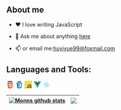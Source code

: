 [comment]: <> (<p align="center"><img src="images/hello-white.jpg" /></p>)

[comment]: <> (<br />)

## About me

- ❤️ I love writing JavaScript  
  
- 💬 Ask me about anything [here](https://github.com/Moons99/Moons99/issues)

- 📫 or email me:huyiyue99@foxmail.com

## Languages and Tools:  

<code><img height="20" src="https://raw.githubusercontent.com/github/explore/80688e429a7d4ef2fca1e82350fe8e3517d3494d/topics/html/html.png"></code>
<code><img height="20" src="https://raw.githubusercontent.com/github/explore/80688e429a7d4ef2fca1e82350fe8e3517d3494d/topics/css/css.png"></code>
<code><img height="20" src="https://raw.githubusercontent.com/github/explore/80688e429a7d4ef2fca1e82350fe8e3517d3494d/topics/javascript/javascript.png"></code>
<code><img height="20" src="https://raw.githubusercontent.com/github/explore/80688e429a7d4ef2fca1e82350fe8e3517d3494d/topics/vue/vue.png"></code>
<code><img height="20" src="https://raw.githubusercontent.com/github/explore/80688e429a7d4ef2fca1e82350fe8e3517d3494d/topics/react/react.png"></code>


| <a href="https://github.com/Moons99"><img align="center" src="https://github-readme-stats.vercel.app/api?username=Moons99&show_icons=true&include_all_commits=true&theme=buefy&hide_border=true" alt="Monns github stats" /></a> | <a href="https://github.com/Moons99"><img align="center" src="https://github-readme-stats.vercel.app/api/top-langs/?username=Moons99&layout=compact&theme=buefy&hide_border=true" /></a> |
| ------------- | ------------- |
